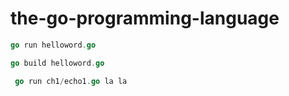 # the-go-programming-language


```go
go run helloword.go
```

```go
go build helloword.go
```

```go
 go run ch1/echo1.go la la
```